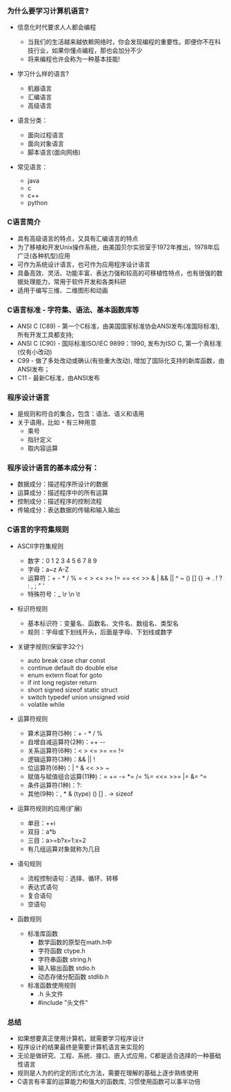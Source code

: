 ### 为什么要学习计算机语言?

- 信息化时代要求人人都会编程
    * 当我们的生活越来越依赖网络时，你会发现编程的重要性。即便你不在科技行业，如果你懂点编程，那也会加分不少
    * 将来编程也许会称为一种基本技能!

- 学习什么样的语言?
    * 机器语言
    * 汇编语言
    * 高级语言

- 语言分类：
    * 面向过程语言
    * 面向对象语言
    * 脚本语言(面向网络)

- 常见语言：
    * java
    * c
    * c++
    * python


### C语言简介

- 具有高级语言的特点，又具有汇编语言的特点
- 为了移植和开发Unix操作系统，由美国贝尔实验室于1972年推出，1978年后广泛(各种机型)应用
- 可作为系统设计语言，也可作为应用程序设计语言
- 具备高效、灵活、功能丰富、表达力强和较高的可移植性特点，也有很强的数据处理能力，常用于软件开发和各类科研
- 适用于编写三维、二维图形和动画

### C语言标准 - 字符集、语法、基本函数库等

- ANSI C (C89) - 第一个C标准，由美国国家标准协会ANSI发布(准国际标准), 所有开发工具都支持;
- ANSI C (C90) - 国际标准ISO/IEC 9899：1990, 发布为ISO C, 第一个真标准(仅有小改动)
- C99 - 做了多处改动或确认(有些重大改动), 增加了国际化支持的新库函数，由ANSI发布；
- C11 - 最新C标准，由ANSI发布

### 程序设计语言

- 是规则和符合的集合，包含：语法、语义和语用
- 关于语用，比如 `*` 有三种用意
    * 乘号
    * 指针定义
    * 取内容运算

### 程序设计语言的基本成分有：

- 数据成分：描述程序所设计的数据
- 运算成分：描述程序中的所有运算
- 控制成分：描述程序的控制流程
- 传输成分：表达数据的传输和输入输出

### C语言的字符集规则

- ASCII字符集规则
    * 数字：0 1 2 3 4 5 6 7 8 9
    * 字母：a~z A-Z
    * 运算符：+ - * / % = < > <= >= != == << >> & | && || ^ ~ () [] {} -> . ! ? : , ; " '
    * 特殊符号：_ \r \n \t

- 标识符规则
    * 基本标识符：变量名、函数名、文件名、数组名、类型名
    * 规则：字母或下划线开头，后面是字母、下划线或数字

- 关键字规则(保留字32个)
    * auto break case char const
    * continue default do double else
    * enum extern float for goto
    * if int long register return
    * short signed sizeof static struct
    * switch typedef union unsigned void
    * volatile while

- 运算符规则
    * 算术运算符(5种)：+ - * / % 
    * 自增自减运算符(2种)：++ --
    * 关系运算符(6种)：< > <= >= == !=
    * 逻辑运算符(3种)：&& || !
    * 位运算符(6种)：| ^ & << >> ~
    * 赋值与赋值组合运算(11种)：= += -= *= /= %= <<= >>= |= &= ^=
    * 条件运算符(1种)：?:
    * 其他(9种)：, * & (type) () [] . -> sizeof

- 运算符规则的应用(扩展)
    * 单目：++i
    * 双目：a*b
    * 三目：a>=b?x=1:x=2
    * 有几组运算对象就称为几目

- 语句规则
    * 流程控制语句：选择、循环、转移
    * 表达式语句
    * 复合语句
    * 空语句

- 函数规则
    * 标准库函数
        * 数学函数的原型在math.h中
        * 字符函数 ctype.h
        * 字符串函数 string.h
        * 输入输出函数 stdio.h
        * 动态存储分配函数 stdlib.h
    * 标准函数使用规则
        * .h 头文件
        * #include "头文件"
 
 ### 总结

 - 如果想要真正使用计算机，就需要学习程序设计
 - 程序设计的结果最终是需要计算机语言来实现的
 - 无论是做研究、工程、系统、接口、嵌入式应用，C都是适合选择的一种基础性语言
 - 规则是人为的约定的形式化方法，需要在理解的基础上逐步熟练使用
 - C语言有丰富的运算能力和强大的函数库, 习惯使用函数可以事半功倍